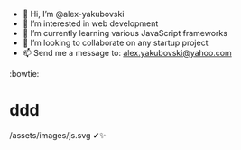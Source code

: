 - 👋 Hi, I’m @alex-yakubovski
- 👀 I’m interested in web development
- 🌱 I’m currently learning various JavaScript frameworks
- 💞️ I’m looking to collaborate on any startup project
- 📫 Send me a message to: alex.yakubovski@yahoo.com

<!---
alex-yakubovski/alex-yakubovski is a ✨ special ✨ repository because its `README.md` (this file) appears on your GitHub profile.
You can click the Preview link to take a look at your changes.
--->
:bowtie: <h1> ddd</h1>
/assets/images/js.svg
✔✨
